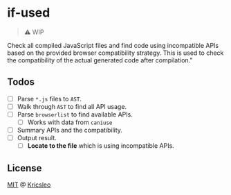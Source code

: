 # if-used

> ⚠️ WIP

Check all compiled JavaScript files and find code using incompatible APIs based on the provided browser compatibility strategy. This is used to check the compatibility of the actual generated code after compilation."

## Todos

- [ ] Parse `*.js` files to `AST`.
- [ ] Walk through `AST` to find all API usage.
- [ ] Parse `browserlist` to find available APIs.
  - [ ] Works with data from `caniuse`
- [ ] Summary APIs and the compatibility.
- [ ] Output result.
  - [ ] **Locate to the file** which is using incompatible APIs.

## License

[MIT](./LICENSE) @ [Kricsleo](https://github.com/kricsleo)